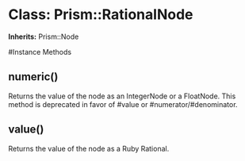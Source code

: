 # Class: Prism::RationalNode
**Inherits:** Prism::Node
    




#Instance Methods
## numeric() [](#method-i-numeric)
Returns the value of the node as an IntegerNode or a FloatNode. This method is
deprecated in favor of #value or #numerator/#denominator.

## value() [](#method-i-value)
Returns the value of the node as a Ruby Rational.

